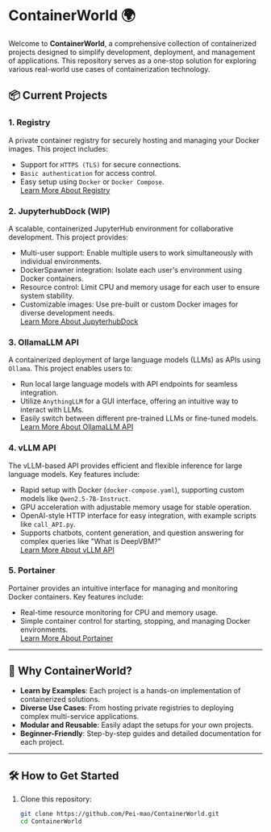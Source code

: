 # ContainerWorld 🌍

Welcome to **ContainerWorld**, a comprehensive collection of containerized projects designed to simplify development, deployment, and management of applications. This repository serves as a one-stop solution for exploring various real-world use cases of containerization technology.

## 📦 Current Projects

### 1. **Registry**  
A private container registry for securely hosting and managing your Docker images. This project includes:
- Support for `HTTPS (TLS)` for secure connections.
- `Basic authentication` for access control.
- Easy setup using `Docker` or `Docker Compose`.  
[Learn More About Registry](Registry/README.md)

### 2. **JupyterhubDock (WIP)**  
A scalable, containerized JupyterHub environment for collaborative development. This project provides:
- Multi-user support: Enable multiple users to work simultaneously with individual environments.
- DockerSpawner integration: Isolate each user's environment using Docker containers.
- Resource control: Limit CPU and memory usage for each user to ensure system stability.
- Customizable images: Use pre-built or custom Docker images for diverse development needs.  
[Learn More About JupyterhubDock](JupyterhubDock/README.md)

### 3. **OllamaLLM API**  
A containerized deployment of large language models (LLMs) as APIs using `Ollama`. This project enables users to:
- Run local large language models with API endpoints for seamless integration.
- Utilize `AnythingLLM` for a GUI interface, offering an intuitive way to interact with LLMs.
- Easily switch between different pre-trained LLMs or fine-tuned models.  
[Learn More About OllamaLLM API](OllamaLLM/README.md)

### 4. **vLLM API**

The vLLM-based API provides efficient and flexible inference for large language models. Key features include:
- Rapid setup with Docker (`docker-compose.yaml`), supporting custom models like `Qwen2.5-7B-Instruct`.
- GPU acceleration with adjustable memory usage for stable operation.
- OpenAI-style HTTP interface for easy integration, with example scripts like `call_API.py`.
- Supports chatbots, content generation, and question answering for complex queries like "What is DeepVBM?"  
[Learn More About vLLM API](vLLM/README.md)

### 5. **Portainer**

Portainer provides an intuitive interface for managing and monitoring Docker containers. Key features include:
- Real-time resource monitoring for CPU and memory usage.
- Simple container control for starting, stopping, and managing Docker environments.  
[Learn More About Portainer](Portainer/README.md)

---

## 🚀 Why ContainerWorld?

- **Learn by Examples**: Each project is a hands-on implementation of containerized solutions.
- **Diverse Use Cases**: From hosting private registries to deploying complex multi-service applications.
- **Modular and Reusable**: Easily adapt the setups for your own projects.
- **Beginner-Friendly**: Step-by-step guides and detailed documentation for each project.

---

## 🛠 How to Get Started

1. Clone this repository:
   ```bash
   git clone https://github.com/Pei-mao/ContainerWorld.git
   cd ContainerWorld
   
